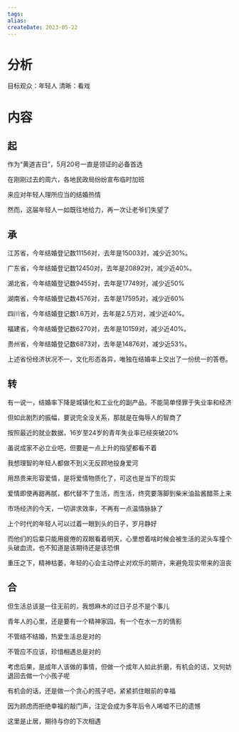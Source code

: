 ```yaml
---
tags: 
alias:
createDate: 2023-05-22
---
```

# 分析
目标观众：年轻人
清晰：看戏

# 内容
## 起
作为“黄道吉日”，5月20号一直是领证的必备首选

在刚刚过去的周六，各地民政局纷纷宣布临时加班

来应对年轻人理所应当的结婚热情

然而，这届年轻人一如既往地给力，再一次让老爷们失望了

## 承
江苏省，今年结婚登记数11156对，去年是15003对，减少近30%。

广东省，今年结婚登记数12450对，去年是20892对，减少近40%。

湖北省，今年结婚登记数9455对，去年是17749对，减少近50%

湖南省，今年结婚登记数4576对，去年是17595对，减少近60%

四川省，今年结婚登记数1.6万对，去年是2.5万对，减少近40%。

福建省，今年结婚登记数6270对，去年是10159对，减少近40%。

贵州省，今年结婚登记数6873对，去年是14876对，减少近53%。

上述省份经济状况不一，文化形态各异，唯独在结婚率上交出了一份统一的答卷。
## 转
有一说一，结婚率下降是城镇化和工业化的副产品，不能简单怪罪于失业率和经济

但如此剧烈的振幅，要说完全没关系，那就是在侮辱人的智商了

按照最近的就业数据，16岁至24岁的青年失业率已经突破20%

虽说成家不必立业吧，但要是一点上升的指望都看不着

我想理智的年轻人都做不到义无反顾地投身爱河

用昂贵来形容爱情，是将爱情物质化了，可这也是当下的现实

爱情即使再甜再腻，都代替不了生活，而生活，终究要落脚到柴米油盐酱醋茶上来

市场经济的今天，一切讲求效率，不再有一点温情脉脉了

上个时代的年轻人可以过着一眼到头的日子，岁月静好

而他们的后辈只能用疲倦的双眼看着明天，心里想着啥时候会被生活的泥头车撞个头破血流，也不知道是该期待还是该恐惧

重压之下，精神枯萎，年轻的心会主动停止对欢乐的期许，来避免现实带来的沮丧
## 合
但生活总该是一往无前的，我想麻木的过日子总不是个事儿

青年人的心里，还是要有一个精神家园，有一个在水一方的倩影

不管结不结婚，热爱生活总是对的

不管应不应该，珍惜相遇总是对的

考虑后果，是成年人该做的事情，但做一个成年人如此折磨，有机会的话，又何妨退回去做一个小孩子呢

有机会的话，还是做一个贪心的孩子吧，紧紧抓住眼前的幸福

因为顾虑而拒绝幸福的敲门声，注定会成为多年后令人唏嘘不已的遗憾

这里是止居，期待与你的下次相遇

